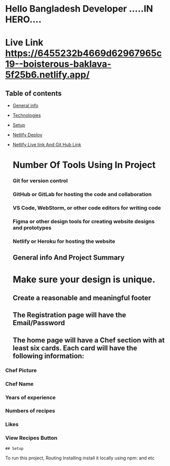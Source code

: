 # Hello Bangladesh Developer .....IN HERO.... 


 # Live Link https://6455232b4669d62967965c19--boisterous-baklava-5f25b6.netlify.app/
 
 ## Table of contents
* [General info](#general-info)
* [Technologies](#technologies)
* [Setup](#setup)
* [Netlify Deploy](#setup)
* [Netlify Live link And Git Hub Link](#setup)
    # Number Of Tools Using In Project 
    ### Git for version control
    ### GitHub or GitLab for hosting the code and collaboration
    ### VS Code, WebStorm, or other code editors for writing code
    ###  Figma or other design tools for creating website designs and prototypes
    ### Netlify or Heroku for hosting the website
    ## General info And Project Summary 
 
   # Make sure your design is unique.
   ## Create a reasonable and meaningful footer
   ## The Registration page will have the Email/Password
    ## The home page will have a Chef section with at least six cards. Each card will have the following information:

### Chef Picture

 ### Chef Name

### Years of experience

 ### Numbers of recipes

 ### Likes

 ### View Recipes Button


 
    ## Setup
   To run this project, Routing Installing install it locally using npm:
   and etc 